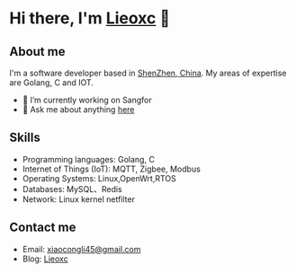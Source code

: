# Hi there, I'm [Lieoxc](https://www.lxcong.cn/about) 👋

## About me

I'm a software developer based in [ShenZhen, China](https://google.com/maps/place/City,Country/). My areas of expertise are Golang, C and IOT.

- 🔭 I’m currently working on Sangfor
- 💬 Ask me about anything [here](https://github.com/Lieoxc/Lieoxc/issues)

## Skills

- Programming languages: Golang, C
- Internet of Things (IoT): MQTT, Zigbee, Modbus
- Operating Systems: Linux,OpenWrt,RTOS
- Databases: MySQL、Redis
- Network: Linux kernel netfilter

## Contact me

- Email: xiaocongli45@gmail.com
- Blog: [Lieoxc](https://www.lxcong.cn)
